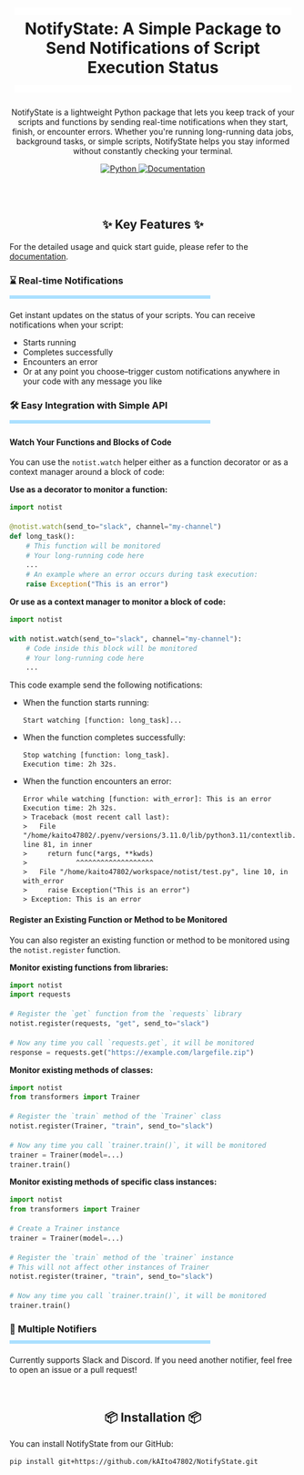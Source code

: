 
<h1 align="center">
  <a href="https://github.com/kAIto47802/NotifyState/blob/main/README.md">
    <img width="97%" height="14px" src="docs/_images/titleLine3t.svg">
  </a>
  NotifyState: A Simple Package to Send Notifications of Script Execution Status
  <a href="https://github.com/kAIto47802/NotifyState/blob/main/README.md">
    <img width="97%" height="14px" src="docs/_images/titleLine3t.svg">
  </a>
</h1>

<p align="center">
  NotifyState is a lightweight Python package that lets you keep track of your scripts and functions by sending real-time notifications when they start, finish, or encounter errors.
  Whether you're running long-running data jobs, background tasks, or simple scripts, NotifyState helps you stay informed without constantly checking your terminal.
</p>

<div align="center">
  <a target="_blank" href="https://www.python.org">
    <img src="https://img.shields.io/badge/python-3.9%20%7C%203.10%20%7C%203.11%20%7C%203.12-blue" alt="Python"/>
  </a>
  <a href="https://kaito47802.github.io/NotifyState/index.html">
    <img src="https://img.shields.io/badge/docs-latest-brightgreen?logo=read-the-docs" alt="Documentation"/>
  </a>
</div>

<br><br>

<h2 align="center">
  ✨ Key Features ✨
</h2>

For the detailed usage and quick start guide, please refer to the [documentation](https://kaito47802.github.io/NotifyState/index.html).


<h3>
  <div>⌛ Real-time Notifications</div>
  <a href="https://github.com/kAIto47802/NotifyState/blob/main/README.md">
    <img width="70%" height="6px" src="docs/_images/line3.svg">
</a>
</h3>

Get instant updates on the status of your scripts.
You can receive notifications when your script:

- Starts running
- Completes successfully
- Encounters an error
- Or at any point you choose–trigger custom notifications anywhere in your code with any message you like


<h3>
  <div>🛠️ Easy Integration with Simple API</div>
  <a href="https://github.com/kAIto47802/NotifyState/blob/main/README.md">
    <img width="70%" height="6px" src="docs/_images/line3.svg">
  </a>
</h3>

#### Watch Your Functions and Blocks of Code

You can use the `notist.watch` helper either as a function decorator or as a context manager around a block of code:

**Use as a decorator to monitor a function:**

```python
import notist

@notist.watch(send_to="slack", channel="my-channel")
def long_task():
    # This function will be monitored
    # Your long-running code here
    ...
    # An example where an error occurs during task execution:
    raise Exception("This is an error")
```

**Or use as a context manager to monitor a block of code:**

```python
import notist

with notist.watch(send_to="slack", channel="my-channel"):
    # Code inside this block will be monitored
    # Your long-running code here
    ...
```

This code example send the following notifications:

- When the function starts running:

   ```text
   Start watching [function: long_task]...
   ```

- When the function completes successfully:

   ```text
   Stop watching [function: long_task].
   Execution time: 2h 32s.
   ```

- When the function encounters an error:

   ```text
   Error while watching [function: with_error]: This is an error
   Execution time: 2h 32s.
   > Traceback (most recent call last):
   >   File "/home/kaito47802/.pyenv/versions/3.11.0/lib/python3.11/contextlib.py", line 81, in inner
   >     return func(*args, **kwds)
   >            ^^^^^^^^^^^^^^^^^^^
   >   File "/home/kaito47802/workspace/notist/test.py", line 10, in with_error
   >     raise Exception("This is an error")
   > Exception: This is an error
   ```

#### Register an Existing Function or Method to be Monitored

You can also register an existing function or method to be monitored using the `notist.register` function.

**Monitor existing functions from libraries:**

```python
import notist
import requests

# Register the `get` function from the `requests` library
notist.register(requests, "get", send_to="slack")

# Now any time you call `requests.get`, it will be monitored
response = requests.get("https://example.com/largefile.zip")
```

**Monitor existing methods of classes:**

```python
import notist
from transformers import Trainer

# Register the `train` method of the `Trainer` class
notist.register(Trainer, "train", send_to="slack")

# Now any time you call `trainer.train()`, it will be monitored
trainer = Trainer(model=...)
trainer.train()
```

**Monitor existing methods of specific class instances:**

```python
import notist
from transformers import Trainer

# Create a Trainer instance
trainer = Trainer(model=...)

# Register the `train` method of the `trainer` instance
# This will not affect other instances of Trainer
notist.register(trainer, "train", send_to="slack")

# Now any time you call `trainer.train()`, it will be monitored
trainer.train()
```




<h3>
  <div>🔔 Multiple Notifiers</div>
  <a href="https://github.com/kAIto47802/NotifyState/blob/main/README.md">
    <img width="70%" height="6px" src="docs/_images/line3.svg">
  </a>
</h3>


Currently supports Slack and Discord. If you need another notifier, feel free to open an issue or a pull request!

<br>

<h2 align="center">
  📦 Installation 📦
</h2>

You can install NotifyState from our GitHub:

```bash
pip install git+https://github.com/kAIto47802/NotifyState.git
```